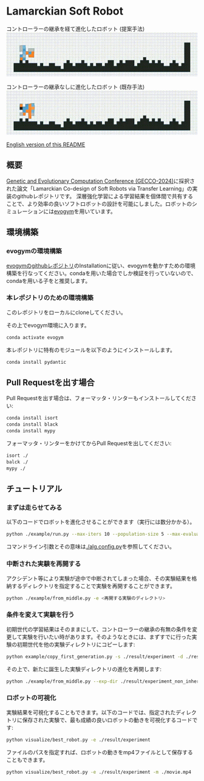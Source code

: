 # Lamarckian Soft Robot

コントローラーの継承を経て進化したロボット (提案手法)
![with controller inherit](images/figure5a_proposed.gif)

コントローラーの継承なしに進化したロボット (既存手法)
![without controller inherit](images/figure5b_existing.gif)

[English version of this README](./README.md)

## 概要
[Genetic and Evolutionary Computation Conference (GECCO-2024)](http://gecco-2024.sigevo.org/HomePage)に採択された論文「Lamarckian Co-design of Soft Robots via Transfer Learning」の実装のgithubレポジトリです。
深層強化学習による学習結果を個体間で共有することで、より効率の良いソフトロボットの設計を可能にしました。ロボットのシミュレーションには[evogym](https://evolutiongym.github.io/)を用いています。

## 環境構築

### evogymの環境構築
[evogymのgithubレポジトリ](https://github.com/EvolutionGym/evogym)のInstallationに従い、evogymを動かすための環境構築を行なってください。condaを用いた場合でしか検証を行っていないので、condaを用いる子をと推奨します。

### 本レポジトリのための環境構築
このレポジトリをローカルにcloneしてください。

その上でevogym環境に入ります。
```bash
conda activate evogym
```
本レポジトリに特有のモジュールを以下のようにインストールします。

```bash
conda install pydantic
```

## Pull Requestを出す場合
Pull Requestを出す場合は、フォーマッタ・リンターもインストールしてください:

```bash
conda install isort
conda install black
conda install mypy
```

フォーマッタ・リンターをかけてからPull Requestを出してください:
```bash
isort ./
balck ./
mypy ./
```

## チュートリアル
### まずは走らせてみる
以下のコードでロボットを進化させることができます（実行には数分かかる）。
```bash
python ./example/run.py --max-iters 10 --population-size 5 --max-evaluations 10 --exp-dir ./result/experiment
```
コマンドライン引数とその意味は[./alg.config.py](./alg/config.py)を参照してください。

### 中断された実験を再開する
アクシデント等により実験が途中で中断されてしまった場合、その実験結果を格納するディレクトリを指定することで実験を再開することができます。
```bash
python ./example/from_middle.py -e <再開する実験のディレクトリ>
```

### 条件を変えて実験を行う
初期世代の学習結果はそのままにして、コントローラーの継承の有無の条件を変更して実験を行いたい時があります。そのようなときには、まずすでに行った実験の初期世代を他の実験ディレクトリにコピーします:
```bash
python example/copy_first_generation.py -s ./result/experiment -d ./result/experiment_non_inherit -n
```
その上で、新たに誕生した実験ディレクトリの進化を再開します:
```bash
python ./example/from_middle.py --exp-dir ./result/experiment_non_inherit
```

### ロボットの可視化
実験結果を可視化することもできます。以下のコードでは、指定されたディレクトリに保存された実験で、最も成績の良いロボットの動きを可視化するコードです:
```bash
python visualize/best_robot.py -e ./result/experiment
```
ファイルのパスを指定すれば、ロボットの動きをmp4ファイルとして保存することもできます。
```bash
python visualize/best_robot.py -e ./result/experiment -m ./movie.mp4
```